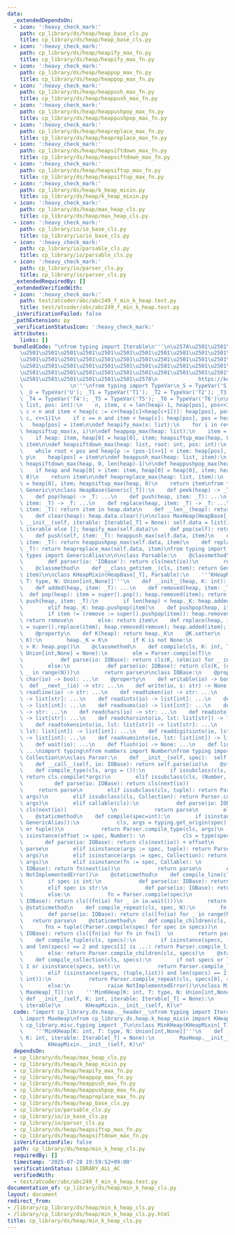 ```yaml
---
data:
  _extendedDependsOn:
  - icon: ':heavy_check_mark:'
    path: cp_library/ds/heap/heap_base_cls.py
    title: cp_library/ds/heap/heap_base_cls.py
  - icon: ':heavy_check_mark:'
    path: cp_library/ds/heap/heapify_max_fn.py
    title: cp_library/ds/heap/heapify_max_fn.py
  - icon: ':heavy_check_mark:'
    path: cp_library/ds/heap/heappop_max_fn.py
    title: cp_library/ds/heap/heappop_max_fn.py
  - icon: ':heavy_check_mark:'
    path: cp_library/ds/heap/heappush_max_fn.py
    title: cp_library/ds/heap/heappush_max_fn.py
  - icon: ':heavy_check_mark:'
    path: cp_library/ds/heap/heappushpop_max_fn.py
    title: cp_library/ds/heap/heappushpop_max_fn.py
  - icon: ':heavy_check_mark:'
    path: cp_library/ds/heap/heapreplace_max_fn.py
    title: cp_library/ds/heap/heapreplace_max_fn.py
  - icon: ':heavy_check_mark:'
    path: cp_library/ds/heap/heapsiftdown_max_fn.py
    title: cp_library/ds/heap/heapsiftdown_max_fn.py
  - icon: ':heavy_check_mark:'
    path: cp_library/ds/heap/heapsiftup_max_fn.py
    title: cp_library/ds/heap/heapsiftup_max_fn.py
  - icon: ':heavy_check_mark:'
    path: cp_library/ds/heap/k_heap_mixin.py
    title: cp_library/ds/heap/k_heap_mixin.py
  - icon: ':heavy_check_mark:'
    path: cp_library/ds/heap/max_heap_cls.py
    title: cp_library/ds/heap/max_heap_cls.py
  - icon: ':heavy_check_mark:'
    path: cp_library/io/io_base_cls.py
    title: cp_library/io/io_base_cls.py
  - icon: ':heavy_check_mark:'
    path: cp_library/io/parsable_cls.py
    title: cp_library/io/parsable_cls.py
  - icon: ':heavy_check_mark:'
    path: cp_library/io/parser_cls.py
    title: cp_library/io/parser_cls.py
  _extendedRequiredBy: []
  _extendedVerifiedWith:
  - icon: ':heavy_check_mark:'
    path: test/atcoder/abc/abc249_f_min_k_heap.test.py
    title: test/atcoder/abc/abc249_f_min_k_heap.test.py
  _isVerificationFailed: false
  _pathExtension: py
  _verificationStatusIcon: ':heavy_check_mark:'
  attributes:
    links: []
  bundledCode: "\nfrom typing import Iterable\n'''\n\u257A\u2501\u2501\u2501\u2501\
    \u2501\u2501\u2501\u2501\u2501\u2501\u2501\u2501\u2501\u2501\u2501\u2501\u2501\
    \u2501\u2501\u2501\u2501\u2501\u2501\u2501\u2501\u2501\u2501\u2501\u2501\u2501\
    \u2501\u2501\u2501\u2501\u2501\u2501\u2501\u2501\u2501\u2501\u2501\u2501\u2501\
    \u2501\u2501\u2501\u2501\u2501\u2501\u2501\u2501\u2501\u2501\u2501\u2501\u2501\
    \u2501\u2501\u2501\u2501\u2501\u2501\u2578\n             https://kobejean.github.io/cp-library\
    \               \n'''\nfrom typing import TypeVar\n_S = TypeVar('S'); _T = TypeVar('T');\
    \ _U = TypeVar('U'); _T1 = TypeVar('T1'); _T2 = TypeVar('T2'); _T3 = TypeVar('T3');\
    \ _T4 = TypeVar('T4'); _T5 = TypeVar('T5'); _T6 = TypeVar('T6')\n\n\ndef heapsiftup_max(heap:\
    \ list, pos: int):\n    n, item, c = len(heap)-1, heap[pos], pos<<1|1\n    while\
    \ c < n and item < heap[c := c+(heap[c]<heap[c+1])]: heap[pos], pos, c = heap[c],\
    \ c, c<<1|1\n    if c == n and item < heap[c]: heap[pos], pos = heap[c], c\n \
    \   heap[pos] = item\n\ndef heapify_max(x: list):\n    for i in reversed(range(len(x)//2)):\
    \ heapsiftup_max(x, i)\n\ndef heappop_max(heap: list):\n    item = heap.pop()\n\
    \    if heap: item, heap[0] = heap[0], item; heapsiftup_max(heap, 0)\n    return\
    \ item\n\ndef heapsiftdown_max(heap: list, root: int, pos: int):\n    item = heap[pos]\n\
    \    while root < pos and heap[p := (pos-1)>>1] < item: heap[pos], pos = heap[p],\
    \ p\n    heap[pos] = item\n\ndef heappush_max(heap: list, item):\n    heap.append(item);\
    \ heapsiftdown_max(heap, 0, len(heap)-1)\n\ndef heappushpop_max(heap: list, item):\n\
    \    if heap and heap[0] > item: item, heap[0] = heap[0], item; heapsiftup_max(heap,\
    \ 0)\n    return item\n\ndef heapreplace_max(heap: list, item):\n    item, heap[0]\
    \ = heap[0], item; heapsiftup_max(heap, 0)\n    return item\nfrom typing import\
    \ Generic\n\nclass HeapBase(Generic[_T]):\n    def peek(heap) -> _T: return heap.data[0]\n\
    \    def pop(heap) -> _T: ...\n    def push(heap, item: _T): ...\n    def pushpop(heap,\
    \ item: _T) -> _T: ...\n    def replace(heap, item: _T) -> _T: ...\n    def __contains__(heap,\
    \ item: _T): return item in heap.data\n    def __len__(heap): return len(heap.data)\n\
    \    def clear(heap): heap.data.clear()\n\nclass MaxHeap(HeapBase[_T]):\n    def\
    \ __init__(self, iterable: Iterable[_T] = None): self.data = list(iterable) if\
    \ iterable else []; heapify_max(self.data)\n    def pop(self): return heappop_max(self.data)\n\
    \    def push(self, item: _T): heappush_max(self.data, item)\n    def pushpop(self,\
    \ item: _T): return heappushpop_max(self.data, item)\n    def replace(self, item:\
    \ _T): return heapreplace_max(self.data, item)\nfrom typing import Union\nfrom\
    \ types import GenericAlias\n\n\nclass Parsable:\n    @classmethod\n    def compile(cls):\n\
    \        def parser(io: 'IOBase'): return cls(next(io))\n        return parser\n\
    \    @classmethod\n    def __class_getitem__(cls, item): return GenericAlias(cls,\
    \ item)\n\nclass KHeapMixin(HeapBase[_T], Parsable):\n    '''KHeapMixin[K: int,\
    \ T: type, N: Union[int,None]]'''\n    def __init__(heap, K: int): heap.K = K\n\
    \    def added(heap, item: _T): ...\n    def removed(heap, item: _T): ...\n  \
    \  def pop(heap): item = super().pop(); heap.removed(item); return item\n    def\
    \ push(heap, item: _T):\n        if len(heap) < heap._K: heap.added(item); super().push(item)\n\
    \        elif heap._K: heap.pushpop(item)\n    def pushpop(heap, item: _T):\n\
    \        if item != (remove := super().pushpop(item)): heap.removed(remove); heap.added(item);\
    \ return remove\n        else: return item\n    def replace(heap, item: _T): remove\
    \ = super().replace(item); heap.removed(remove); heap.added(item); return remove\n\
    \    @property\n    def K(heap): return heap._K\n    @K.setter\n    def K(heap,\
    \ K):\n        heap._K = K\n        if K is not None:\n            while len(heap)\
    \ > K: heap.pop()\n    @classmethod\n    def compile(cls, K: int, T: type, N:\
    \ Union[int,None] = None):\n        elm = Parser.compile(T)\n        if N is None:\n\
    \            def parse(io: IOBase): return cls(K, (elm(io) for _ in io.wait()))\n\
    \        else:\n            def parse(io: IOBase): return cls(K, (elm(io) for\
    \ _ in range(N)))\n        return parse\n\nclass IOBase:\n    @property\n    def\
    \ char(io) -> bool: ...\n    @property\n    def writable(io) -> bool: ...\n  \
    \  def __next__(io) -> str: ...\n    def write(io, s: str) -> None: ...\n    def\
    \ readline(io) -> str: ...\n    def readtoken(io) -> str: ...\n    def readtokens(io)\
    \ -> list[str]: ...\n    def readints(io) -> list[int]: ...\n    def readdigits(io)\
    \ -> list[int]: ...\n    def readnums(io) -> list[int]: ...\n    def readchar(io)\
    \ -> str: ...\n    def readchars(io) -> str: ...\n    def readinto(io, lst: list[str])\
    \ -> list[str]: ...\n    def readcharsinto(io, lst: list[str]) -> list[str]: ...\n\
    \    def readtokensinto(io, lst: list[str]) -> list[str]: ...\n    def readintsinto(io,\
    \ lst: list[int]) -> list[int]: ...\n    def readdigitsinto(io, lst: list[int])\
    \ -> list[int]: ...\n    def readnumsinto(io, lst: list[int]) -> list[int]: ...\n\
    \    def wait(io): ...\n    def flush(io) -> None: ...\n    def line(io) -> list[str]:\
    \ ...\nimport typing\nfrom numbers import Number\nfrom typing import Callable,\
    \ Collection\n\nclass Parser:\n    def __init__(self, spec):  self.parse = Parser.compile(spec)\n\
    \    def __call__(self, io: IOBase): return self.parse(io)\n    @staticmethod\n\
    \    def compile_type(cls, args = ()):\n        if issubclass(cls, Parsable):\
    \ return cls.compile(*args)\n        elif issubclass(cls, (Number, str)):\n  \
    \          def parse(io: IOBase): return cls(next(io))              \n       \
    \     return parse\n        elif issubclass(cls, tuple): return Parser.compile_tuple(cls,\
    \ args)\n        elif issubclass(cls, Collection): return Parser.compile_collection(cls,\
    \ args)\n        elif callable(cls):\n            def parse(io: IOBase): return\
    \ cls(next(io))              \n            return parse\n        else: raise NotImplementedError()\n\
    \    @staticmethod\n    def compile(spec=int):\n        if isinstance(spec, (type,\
    \ GenericAlias)):\n            cls, args = typing.get_origin(spec) or spec, typing.get_args(spec)\
    \ or tuple()\n            return Parser.compile_type(cls, args)\n        elif\
    \ isinstance(offset := spec, Number): \n            cls = type(spec)  \n     \
    \       def parse(io: IOBase): return cls(next(io)) + offset\n            return\
    \ parse\n        elif isinstance(args := spec, tuple): return Parser.compile_tuple(type(spec),\
    \ args)\n        elif isinstance(args := spec, Collection): return Parser.compile_collection(type(spec),\
    \ args)\n        elif isinstance(fn := spec, Callable): \n            def parse(io:\
    \ IOBase): return fn(next(io))\n            return parse\n        else: raise\
    \ NotImplementedError()\n    @staticmethod\n    def compile_line(cls, spec=int):\n\
    \        if spec is int:\n            def parse(io: IOBase): return cls(io.readnums())\n\
    \        elif spec is str:\n            def parse(io: IOBase): return cls(io.line())\n\
    \        else:\n            fn = Parser.compile(spec)\n            def parse(io:\
    \ IOBase): return cls((fn(io) for _ in io.wait()))\n        return parse\n   \
    \ @staticmethod\n    def compile_repeat(cls, spec, N):\n        fn = Parser.compile(spec)\n\
    \        def parse(io: IOBase): return cls([fn(io) for _ in range(N)])\n     \
    \   return parse\n    @staticmethod\n    def compile_children(cls, specs):\n \
    \       fns = tuple((Parser.compile(spec) for spec in specs))\n        def parse(io:\
    \ IOBase): return cls([fn(io) for fn in fns])  \n        return parse\n    @staticmethod\n\
    \    def compile_tuple(cls, specs):\n        if isinstance(specs, (tuple,list))\
    \ and len(specs) == 2 and specs[1] is ...: return Parser.compile_line(cls, specs[0])\n\
    \        else: return Parser.compile_children(cls, specs)\n    @staticmethod\n\
    \    def compile_collection(cls, specs):\n        if not specs or len(specs) ==\
    \ 1 or isinstance(specs, set):\n            return Parser.compile_line(cls, *specs)\n\
    \        elif (isinstance(specs, (tuple,list)) and len(specs) == 2 and isinstance(specs[1],\
    \ int)):\n            return Parser.compile_repeat(cls, specs[0], specs[1])\n\
    \        else:\n            raise NotImplementedError()\n\nclass MinKHeap(KHeapMixin[_T],\
    \ MaxHeap[_T]):\n    '''MinKHeap[K: int, T: type, N: Union[int,None]]'''\n   \
    \ def __init__(self, K: int, iterable: Iterable[_T] = None):\n        MaxHeap.__init__(self,\
    \ iterable)\n        KHeapMixin.__init__(self, K)\n"
  code: "import cp_library.ds.heap.__header__\nfrom typing import Iterable\nfrom cp_library.ds.heap.max_heap_cls\
    \ import MaxHeap\nfrom cp_library.ds.heap.k_heap_mixin import KHeapMixin\nfrom\
    \ cp_library.misc.typing import _T\n\nclass MinKHeap(KHeapMixin[_T], MaxHeap[_T]):\n\
    \    '''MinKHeap[K: int, T: type, N: Union[int,None]]'''\n    def __init__(self,\
    \ K: int, iterable: Iterable[_T] = None):\n        MaxHeap.__init__(self, iterable)\n\
    \        KHeapMixin.__init__(self, K)\n"
  dependsOn:
  - cp_library/ds/heap/max_heap_cls.py
  - cp_library/ds/heap/k_heap_mixin.py
  - cp_library/ds/heap/heapify_max_fn.py
  - cp_library/ds/heap/heappop_max_fn.py
  - cp_library/ds/heap/heappush_max_fn.py
  - cp_library/ds/heap/heappushpop_max_fn.py
  - cp_library/ds/heap/heapreplace_max_fn.py
  - cp_library/ds/heap/heap_base_cls.py
  - cp_library/io/parsable_cls.py
  - cp_library/io/io_base_cls.py
  - cp_library/io/parser_cls.py
  - cp_library/ds/heap/heapsiftup_max_fn.py
  - cp_library/ds/heap/heapsiftdown_max_fn.py
  isVerificationFile: false
  path: cp_library/ds/heap/min_k_heap_cls.py
  requiredBy: []
  timestamp: '2025-07-28 19:59:52+09:00'
  verificationStatus: LIBRARY_ALL_AC
  verifiedWith:
  - test/atcoder/abc/abc249_f_min_k_heap.test.py
documentation_of: cp_library/ds/heap/min_k_heap_cls.py
layout: document
redirect_from:
- /library/cp_library/ds/heap/min_k_heap_cls.py
- /library/cp_library/ds/heap/min_k_heap_cls.py.html
title: cp_library/ds/heap/min_k_heap_cls.py
---
```

